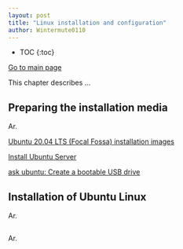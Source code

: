 ```yaml
---
layout: post
title: "Linux installation and configuration"
author: Wintermute0110
---
```


- TOC
{:toc}

[Go to main page](../)

This chapter describes ...

## Preparing the installation media

Ar.

[Ubuntu 20.04 LTS (Focal Fossa) installation images](https://ftp.riken.jp/Linux/ubuntu-releases/focal/)

[Install Ubuntu Server](https://ubuntu.com/tutorials/tutorial-install-ubuntu-server)

[ask ubuntu: Create a bootable USB drive](https://askubuntu.com/questions/372607/how-to-create-a-bootable-ubuntu-usb-flash-drive-from-terminal)

## Installation of Ubuntu Linux

Ar.

## 

Ar.
